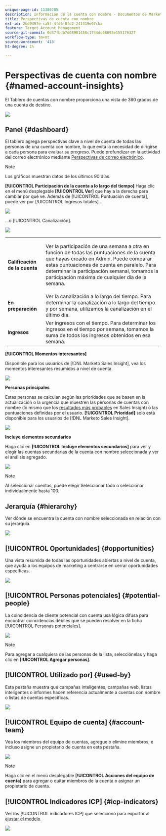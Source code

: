 ```yaml
---
unique-page-id: 11380785
description: Información de la cuenta con nombre - Documentos de Marketo - Documentación del producto
title: Perspectivas de cuenta con nombre
exl-id: 2bd9497e-ca5f-4fd6-8fd2-241419e97cba
feature: Target Account Management
source-git-commit: 0d37fbdb7d08901458c1744dc68893e155176327
workflow-type: tm+mt
source-wordcount: '418'
ht-degree: 1%

---
```


# Perspectivas de cuenta con nombre {#named-account-insights}

El Tablero de cuentas con nombre proporciona una vista de 360 grados de una cuenta de destino.

![](assets/one-1.png)

## Panel {#dashboard}

El tablero agrega perspectivas clave a nivel de cuenta de todas las personas de una cuenta con nombre, lo que evita la necesidad de dirigirse a cada persona para evaluar su progreso. Puede profundizar en la actividad del correo electrónico mediante [Perspectivas de correo electrónico](/help/marketo/product-docs/reporting/email-insights/filtering-in-email-insights.md#account-based-marketing).

>[!NOTE]
>
>Los gráficos muestran datos de los últimos 90 días.

**[!UICONTROL Participación de la cuenta a lo largo del tiempo]** Haga clic en el menú desplegable **[!UICONTROL Ver]** que hay a la derecha para cambiar por qué ve. Además de [!UICONTROL Puntuación de cuenta], puede ver por [!UICONTROL Ingresos totales]...

![](assets/two-new.png)

...o [!UICONTROL Canalización].

![](assets/three-new.png)

<table> 
 <tbody> 
  <tr> 
   <td><strong><span class="uicontrol">Calificación de la cuenta</span></strong></td> 
   <td><p>Ver la participación de una semana a otra en función de todas las puntuaciones de la cuenta que hayas creado en <span class="uicontrol">Admin</span>. Puede comparar estas puntuaciones de cuenta en paralelo. Para determinar la participación semanal, tomamos la participación máxima de cualquier día de la semana.</p></td> 
  </tr> 
  <tr> 
   <td><strong><span class="uicontrol">En preparación</span></strong></td> 
   <td>Ver la canalización a lo largo del tiempo. Para determinar la canalización a lo largo del tiempo y por semana, utilizamos la canalización en el último día.</td> 
  </tr> 
  <tr> 
   <td><strong><span class="uicontrol">Ingresos</span></strong></td> 
   <td>Ver ingresos con el tiempo. Para determinar los ingresos en el tiempo por semana, tomamos la suma de todos los ingresos obtenidos en esa semana.</td> 
  </tr> 
 </tbody> 
</table>

**[!UICONTROL Momentos interesantes]**

Disponible para los usuarios de [!DNL Marketo Sales Insight], vea los momentos interesantes resumidos a nivel de cuenta.

![](assets/int-mom.png)

**Personas principales**

Estas personas se calculan según las prioridades que se basen en la actualización o la urgencia que muestren las personas de cuentas con nombre (lo mismo que los [resultados más probables](/help/marketo/product-docs/marketo-sales-insight/msi-for-salesforce/features/stars-and-flames/priority-urgency-relative-score-and-best-bets.md) en Sales Insight) o las puntuaciones definidas por el usuario. **[!UICONTROL Prioridad]** solo está disponible para los usuarios de [!DNL Marketo Sales Insight].

![](assets/top-ten.png)

**Incluye elementos secundarios**

Haga clic en **[!UICONTROL Incluye elementos secundarios]** para ver y elegir las cuentas secundarias de la cuenta con nombre seleccionada y ver el análisis agregado.

![](assets/abm.png)

>[!NOTE]
>
>Al seleccionar cuentas, puede elegir Seleccionar todo o seleccionar individualmente hasta 100.

## Jerarquía {#hierarchy}

Ver dónde se encuentra la cuenta con nombre seleccionada en relación con su jerarquía.

![](assets/hierarchy.png)

## [!UICONTROL Oportunidades] {#opportunities}

Una vista resumida de todas las oportunidades abiertas a nivel de cuenta, que ayuda a los equipos de marketing a centrarse en cerrar oportunidades específicas.

![](assets/four-1.png)

## [!UICONTROL Personas potenciales] {#potential-people}

La coincidencia de cliente potencial con cuenta usa lógica difusa para encontrar coincidencias débiles que se pueden resolver en la ficha [!UICONTROL Personas potenciales].

![](assets/five-1.png)

>[!NOTE]
>
>Para agregar a cualquiera de las personas de la lista, selecciónelas y haga clic en **[!UICONTROL Agregar personas]**.

## [!UICONTROL Utilizado por] {#used-by}

Esta pestaña muestra qué campañas inteligentes, campañas web, listas inteligentes o informes hacen referencia actualmente a cuentas con nombre o listas de cuentas específicas.

![](assets/six-1.png)

## [!UICONTROL Equipo de cuenta] {#account-team}

Vea los miembros del equipo de cuentas, agregue o elimine miembros, e incluso asigne un propietario de cuenta en esta pestaña.

![](assets/seven-1.png)

>[!NOTE]
>
>Haga clic en el menú desplegable **[!UICONTROL Acciones del equipo de cuenta]** para agregar o quitar miembros de la cuenta o asignar un propietario de cuenta.

## [!UICONTROL Indicadores ICP] {#icp-indicators}

Ver los [!UICONTROL indicadores ICP] que seleccionó para exportar al [ajustar el modelo](/help/marketo/product-docs/target-account-management/account-profiling/account-profiling-ranking-and-tuning.md#model-tuning).

![](assets/eight.png)
